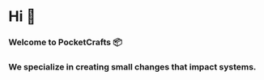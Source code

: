 #  Hi 👋


### Welcome to PocketCrafts 📦


### We specialize in creating small changes that impact systems.
